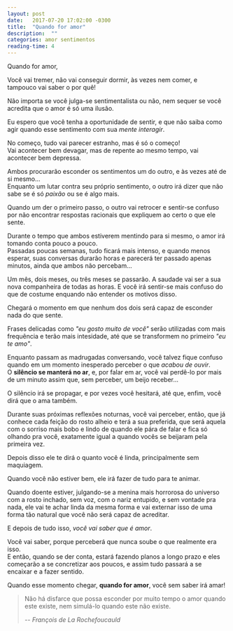 ```yaml
---
layout: post
date:   2017-07-20 17:02:00 -0300
title:  "Quando for amor"
description:  ""
categories: amor sentimentos
reading-time: 4
---
```

Quando for amor,

Você vai tremer, não vai conseguir dormir, às vezes nem comer, e tampouco vai saber o por quê!

Não importa se você julga-se sentimentalista ou não, nem sequer se você acredita que o amor é só uma ilusão.

Eu espero que você tenha a oportunidade de sentir, e que não saiba como agir quando esse sentimento com sua *mente interagir*.

No começo, tudo vai parecer estranho, mas é só o começo!  
Vai acontecer bem devagar, mas de repente ao mesmo tempo, vai acontecer bem depressa.

Ambos procurarão esconder os sentimentos um do outro, e às vezes até de si mesmo...  
Enquanto um lutar contra seu próprio sentimento, o outro irá dizer que não sabe se é só *paixão* ou se é algo mais.

Quando um der o primeiro passo, o outro vai retrocer e sentir-se confuso por não encontrar respostas racionais que expliquem ao certo o que ele sente.

Durante o tempo que ambos estiverem mentindo para si mesmo, o amor irá tomando conta pouco a pouco.  
Passadas poucas semanas, tudo ficará mais intenso, e quando menos esperar, suas conversas durarão horas e parecerá ter passado apenas minutos, ainda que ambos não percebam...

Um mês, dois meses, ou três meses se passarão. A saudade vai ser a sua nova companheira de todas as horas. E você irá sentir-se mais confuso do que de costume enquando não entender os motivos disso.

Chegará o momento em que nenhum dos dois será capaz de esconder nada do que sente.

Frases delicadas como *"eu gosto muito de você"* serão utilizadas com mais frequência e terão mais intesidade, até que se transformem no primeiro *"eu te amo"*.

Enquanto passam as madrugadas conversando, você talvez fique confuso quando em um momento inesperado perceber o que *acabou de ouvir*.  
O **silêncio se manterá no ar**, e, por falar em ar, você vai perdê-lo por mais de um minuto assim que, sem perceber, um beijo receber...

O silêncio irá se propagar, e por vezes você hesitará, até que, enfim, você dirá que o ama também.

Durante suas próximas reflexões noturnas, você vai perceber, então, que já conhece cada feição do rosto alheio e terá a sua preferida, que será aquela com o sorriso mais bobo e lindo de quando ele pára de falar e fica só olhando pra você, exatamente igual a quando vocês se beijaram pela primeira vez.

Depois disso ele te dirá o quanto você é linda, principalmente sem maquiagem.

Quando você não estiver bem, ele irá fazer de tudo para te animar.  

Quando doente estiver, julgando-se a menina mais horrorosa do universo com a rosto inchado, sem voz, com o nariz entupido, e sem vontade pra nada, ele vai te achar linda da mesma forma e vai externar isso de uma forma tão natural que você não será capaz de acreditar.

E depois de tudo isso, *você vai saber que é amor*.

Você vai saber, porque perceberá que nunca soube o que realmente era isso.  
E então, quando se der conta, estará fazendo planos a longo prazo e eles começarão a se concretizar aos poucos, e assim tudo passará a se encaixar e a fazer sentido.

Quando esse momento chegar, **quando for amor**, você sem saber irá amar! 


> Não há disfarce que possa esconder por muito tempo o amor quando este existe, nem simulá-lo quando este não existe.
>
> -- <cite>François de La Rochefoucauld</cite>
